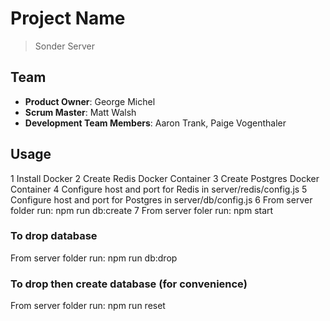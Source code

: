 # Project Name

> Sonder Server

## Team

  - __Product Owner__: George Michel
  - __Scrum Master__: Matt Walsh
  - __Development Team Members__: Aaron Trank, Paige Vogenthaler

## Usage

1 Install Docker
2 Create Redis Docker Container
3 Create Postgres Docker Container
4 Configure host and port for Redis in server/redis/config.js
5 Configure host and port for Postgres in server/db/config.js
6 From server folder run: npm run db:create
7 From server foler run: npm start

### To drop database
From server folder run: npm run db:drop

### To drop then create database (for convenience)
From server folder run: npm run reset
